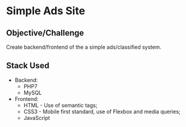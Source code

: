 # Simple Ads Site

## Objective/Challenge

Create backend/frontend of the a simple ads/classified system.

## Stack Used

- Backend:
  - PHP7
  - MySQL
- Frontend:
  - HTML - Use of semantic tags;
  - CSS3 - Mobile first standard, use of Flexbox and media queries;
  - JavaScript
